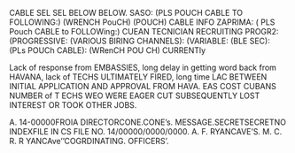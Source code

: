 CABLE SEL SEL BELOW BELOW. SASO: (PLS POUCH CABLE TO FOLLOWING:) (WRENCH PouCH) (POUCH) CABLE INFO ZAPRIMA: ( PLS Pouch CABLE to FOLLOWing:) CUEAN TECNICIAN RECRUITING PROGR2: (PROGRESSIVE: (VARIOUS BIRING CHANNELS): (VARIABLE: (BLE SEC): (PLs POUCh CABLE): (WRenCH POU CH) CURRENTly

Lack of response from EMBASSIES, long delay in getting word back from HAVANA, lack of TECHS ULTIMATELY FIRED, long time LAC BETWEEN INITIAL APPLICATION AND APPROVAL FROM HAVA. EAS COST CUBANS NUMBER of T ECHS WEO WERE EAGER CUT SUBSEQUENTLY LOST INTEREST OR TOOK OTHER JOBS.

A. 14-00000FROIA DIRECTORCONE.CONE’s. MESSAGE.SECRETSECRETNO INDEXFILE IN CS FILE NO. 14/00000/0000/0000. A. F. RYANCAVE’S. M. C. R. R YANCAve’’COGRDINATING. OFFICERS’.